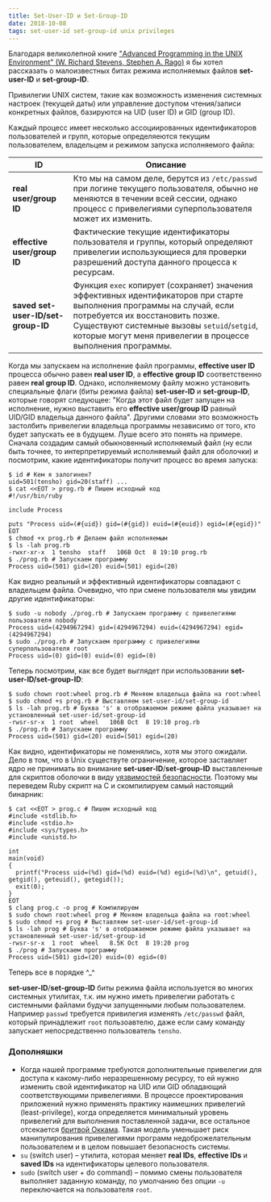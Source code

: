 ```yaml
---
title: Set-User-ID и Set-Group-ID
date: 2018-10-08
tags: set-user-id set-group-id unix privileges
---
```


Благодаря великолепной книге ["Advanced Programming in the UNIX Environment" (W. Richard Stevens, Stephen A. Rago)](https://www.amazon.com/Advanced-Programming-UNIX-Environment-3rd/dp/0321637739) я бы хотел рассказать о малоизвестных битах режима исполняемых файлов **set-user-ID** и **set-group-ID**.

Привилегии UNIX систем, такие как возможность изменения системных настроек (текущей даты) или управление доступом чтения/записи конкретных файлов, базируются на UID (user ID) и GID (group ID).

Каждый процесс имеет несколько ассоциированных идентификаторов пользователей и групп, которые определяеются текущим пользователем, владельцем и режимом запуска исполняемого файла:

| ID | Описание |
|----|----------|
| **real user/group ID** | Кто мы на самом деле, берутся из `/etc/passwd` при логине текущего пользователя, обычно не меняются в течении всей сессии, однако процесс с привелегиями суперпользователя может их изменить. |
| **effective user/group ID** | Фактические текущие идентификаторы пользователя и группы, который определяют привелегии использующиеся для проверки разрешений доступа данного процесса к ресурсам. |
| **saved set-user-ID/set-group-ID** | Функция `exec` копирует (сохраняет) значения эффективных идентификаторов при старте выполнения программы на случай, если потребуется их восстановить позже. Существуют системные вызовы `setuid`/`setgid`, которые могут меня привелегии в процессе выполнения программы. |

Когда мы запускаем на исполнение файл программы, **effective user ID** процесса обычно равен **real user ID**, а **effective group ID** соответственно равен **real group ID**. Однако, исполняемому файлу можно установить специальные флаги (биты режима файла) **set-user-ID** и **set-group-ID**, которые говорят следующее: "Когда этот файл будет запущен на исполнение, нужно выставить его **effective user/group ID** равный UID/GID владельца данного файла". Другими словами это возможность застолбить привелегии владельца программы независимо от того, кто будет запускать ее в будущем. Луше всего это понять на примере. Сначала создадим самый обыкновенный исполняемый файл (ну если быть точнее, то интерпретируемый исполняемый файл для оболочки) и посмотрим, какие идентификаторы получит процесс во время запуска:

```
$ id # Кем я залогинен?
uid=501(tensho) gid=20(staff) ...
$ cat <<EOT > prog.rb # Пишем исходный код
#!/usr/bin/ruby

include Process

puts "Process uid=(#{uid}) gid=(#{gid}) euid=(#{euid}) egid=(#{egid})"
EOT
$ chmod +x prog.rb # Делаем файл исполняемым
$ ls -lah prog.rb
-rwxr-xr-x  1 tensho  staff   106B Oct  8 19:10 prog.rb
$ ./prog.rb # Запускаем программу
Process uid=(501) gid=(20) euid=(501) egid=(20)
```

Как видно реальный и эффективный идентификаторы совпадают с владельцем файла. Очевидно, что при смене пользователя мы увидим другие идентификаторы:

```
$ sudo -u nobody ./prog.rb # Запускаем программу с привелегиями пользователя nobody
Process uid=(4294967294) gid=(4294967294) euid=(4294967294) egid=(4294967294)
$ sudo ./prog.rb # Запускаем программу с привелегиями суперпользователя root
Process uid=(0) gid=(0) euid=(0) egid=(0)
```

Теперь посмотрим, как все будет выглядет при использовании **set-user-ID/set-group-ID**:

```
$ sudo chown root:wheel prog.rb # Меняем владельца файла на root:wheel
$ sudo chmod +s prog.rb # Выставляем set-user-id/set-group-id
$ ls -lah prog.rb # Буква 's' в отображаемом режиме файла указывает на установленный set-user-id/set-group-id
-rwsr-sr-x  1 root  wheel   106B Oct  8 19:10 prog.rb
$ ./prog.rb # Запускаем программу
Process uid=(501) gid=(20) euid=(501) egid=(20)
```

Как видно, идентификаторы не поменялись, хотя мы этого ожидали. Дело в том, что в Unix существуте ограничение, которое заставляет ядро не принимать во внимание **set-user-ID**/**set-group-ID** выставленные для скриптов оболочки в виду [уязвимостей безопасности](https://en.wikipedia.org/wiki/Setuid#Security_impact). Поэтому мы переведем Ruby скрипт на C и скомпилируем самый настоящий бинарник:

```
$ cat <<EOT > prog.c # Пишем исходный код
#include <stdlib.h>
#include <stdio.h>
#include <sys/types.h>
#include <unistd.h>

int
main(void)
{
  printf("Process uid=(%d) gid=(%d) euid=(%d) egid=(%d)\n", getuid(), getgid(), geteuid(), getegid());
  exit(0);
}
EOT
$ clang prog.c -o prog # Компилируем
$ sudo chown root:wheel prog # Меняем владельца файла на root:wheel
$ sudo chmod +s prog # Выставляем set-user-id/set-group-id
$ ls -lah prog # Буква 's' в отображаемом режиме файла указывает на установленный set-user-id/set-group-id
-rwsr-sr-x  1 root  wheel   8.5K Oct  8 19:20 prog
$ ./prog # Запускаем программу
Process uid=(501) gid=(20) euid=(0) egid=(0)
```

Теперь все в порядке ^_^

**set-user-ID**/**set-group-ID** биты режима файла используется во многих системных утилитах, т.к. им нужно иметь привелегии работать с системными файлами будучи запущенными любым пользователем. Например `passwd` требуется привилегия изменять `/etc/passwd` файл, который принадлежит `root` пользоавтелю, даже если саму команду запускает непосредственно пользователь `tensho`.

### Дополняшки

- Когда нашей программе требуются дополнительные привелегии для доступа к какому-либо неразрешенному ресурсу, то ей нужно изменить свой идентификатор на UID или GID обладающий соответствующими привелегиями. В процессе проектирования приложений нужно применять практику наимешних привелегий (least-privilege), когда определяется минимальный уровень привелегий для выполнения поставленной задачи, все остальное отсекается [бритвой Оккама](https://ru.wikipedia.org/wiki/%D0%91%D1%80%D0%B8%D1%82%D0%B2%D0%B0_%D0%9E%D0%BA%D0%BA%D0%B0%D0%BC%D0%B0). Такая модель уменьшает риск манипулирования привелегиями программ недоброжелательным пользователем и в целом повышает безопасность системы.
- `su` (switch user) – утилита, которая меняет **real IDs**, **effective IDs** и **saved IDs** на идентификаторы целевого пользователя.
- `sudo` (switch user + do command) – помимо смены пользователя выполняет заданную команду, по умолчанию без опции `-u` переключается на пользователя `root`.
